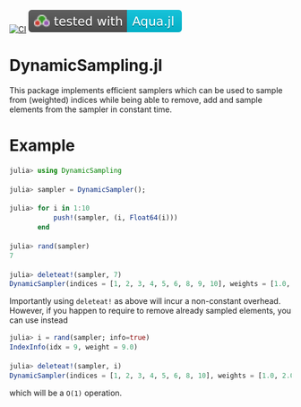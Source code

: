 
[![CI](https://github.com/Tortar/DynamicSampling.jl/workflows/CI/badge.svg)](https://github.com/Tortar/DynamicSampling.jl/actions?query=workflow%3ACI)
[![Aqua QA](https://raw.githubusercontent.com/JuliaTesting/Aqua.jl/master/badge.svg)](https://github.com/JuliaTesting/Aqua.jl)

# DynamicSampling.jl

This package implements efficient samplers which can be used to sample from
(weighted) indices while being able to remove, add and sample elements from
the sampler in constant time.

# Example

```julia
julia> using DynamicSampling

julia> sampler = DynamicSampler();

julia> for i in 1:10
           push!(sampler, (i, Float64(i)))
       end

julia> rand(sampler)
7

julia> deleteat!(sampler, 7)
DynamicSampler(indices = [1, 2, 3, 4, 5, 6, 8, 9, 10], weights = [1.0, 2.0, 3.0, 4.0, 5.0, 6.0, 8.0, 9.0, 10.0])
```

Importantly using `deleteat!` as above will incur a non-constant overhead. However,
if you happen to require to remove already sampled elements, you can use instead

```julia
julia> i = rand(sampler; info=true)
IndexInfo(idx = 9, weight = 9.0)

julia> deleteat!(sampler, i)
DynamicSampler(indices = [1, 2, 3, 4, 5, 6, 8, 10], weights = [1.0, 2.0, 3.0, 4.0, 5.0, 6.0, 8.0, 10.0])
```

which will be a `O(1)` operation.

